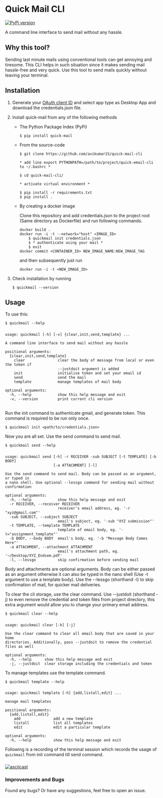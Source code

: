 Quick Mail CLI
=================

[![PyPi version](https://pypip.in/v/quick-mail/badge.png)](https://pypi.org/project/quick-mail/)

A command line interface to send mail without any hassle.

## Why this tool?

Sending last minute mails using conventional tools can get annoying and tiresome. This CLI helps in such situation since it makes sending mail hassle-free and very quick. Use this tool to send mails quickly without leaving your terminal.

## Installation

1. Generate your [OAuth client ID](https://console.developers.google.com/apis/credentials/) and select app type as Desktop App and download the credentials.json file.

2. Install quick-mail from any of the following methods 

	* The Python Package Index (PyPi)
	
		```
		$ pip install quick-mail
		```

	* From the source-code

		```
		$ git clone https://github.com/avikumar15/quick-mail-cli

		* add line export PYTHONPATH=/path/to/project/quick-email-cli to ~/.bashrc *

		$ cd quick-mail-cli/

		* activate virtual environment *

		$ pip install -r requirements.txt
		$ pip install .
		 ```


	* By creating a docker image

		Clone this repository and add credentials.json to the project root (Same directory as Dockerfile) and run following commands.

		```
		docker build .
		docker run -i -t --network="host" <IMAGE_ID>
			$ quickmail init credentials.json
			$ * authenticate using your mail *
			$ exit
		docker commit <CONTAINER_ID> NEW_IMAGE_NAME:NEW_IMAGE_TAG
		```

		and then subsequently just run
	
		```
		docker run -i -t <NEW_IMAGE_ID>
		```

3. Check installation by running
	
	```
	$ quickmail --version
	```

## Usage


To use this:

	$ quickmail --help

<h3></h3>

```
usage: quickmail [-h] [-v] {clear,init,send,template} ...

A command line interface to send mail without any hassle

positional arguments:
  {clear,init,send,template}
    clear               clear the body of message from local or even the token if
                        --justdoit argument is added
    init                initialise token and set your email id
    send                send the mail
    template            manage templates of mail body

optional arguments:
  -h, --help            show this help message and exit
  -v, --version         print current cli version

```

<h2></h2>

Run the init command to authenticate gmail, and generate token. This command is required to be run only once.

```
$ quickmail init <path/to/credentials.json>
```

Now you are all set. Use the send command to send mail.


	$ quickmail send --help

<h3></h3>

```
usage: quickmail send [-h] -r RECEIVER -sub SUBJECT [-t TEMPLATE] [-b BODY]
                      [-a ATTACHMENT] [-l]

Use the send command to send mail. Body can be passed as an argument, or typed in
a nano shell. Use optional --lessgo command for sending mail without confirmation

optional arguments:
  -h, --help            show this help message and exit
  -r RECEIVER, --receiver RECEIVER
                        receiver's email address, eg. '-r "xyz@gmail.com"'
  -sub SUBJECT, --subject SUBJECT
                        email's subject, eg. '-sub "XYZ submission"'
  -t TEMPLATE, --template TEMPLATE
                        template of email body, eg. '-t="assignment_template"'
  -b BODY, --body BODY  email's body, eg. '-b "Message Body Comes Here"'
  -a ATTACHMENT, --attachment ATTACHMENT
                        email's attachment path, eg. '~/Desktop/XYZ_Endsem.pdf'
  -l, --lessgo          skip confirmation before sending mail

```

Body and attachments are optional arguments. Body can be either passed as an argument otherwise it can also be typed in the nano shell (Use -t argument to use a template body). Use the --lessgo (shorthand -l) to skip confirmation of mail, for quicker mail deliveries.

To clear the cli storage, use the clear command. Use --justdoit (shorthand -j) to even remove the credential and token files from project directory, this extra argument would allow you to change your primary email address.


	$ quickmail clear --help

<h3></h3>

```
usage: quickmail clear [-h] [-j]

Use the clear command to clear all email body that are saved in your home
directories. Additionally, pass --justdoit to remove the credential files as well

optional arguments:
  -h, --help      show this help message and exit
  -j, --justdoit  clear storage including the credentials and token

```

To manage templates use the template command.

	$ quickmail template --help
	
<h3></h3>

```
usage: quickmail template [-h] {add,listall,edit} ...

manage mail templates

positional arguments:
  {add,listall,edit}
    add               add a new template
    listall           list all templates
    edit              edit a particular template

optional arguments:
  -h, --help          show this help message and exit

```

Following is a recording of the terminal session which records the usage of `quickmail` from init command till send command. 

<h3></h3>

[![asciicast](https://asciinema.org/a/78mPkSTa0rTK3TXhnkgRDP6RO.svg)](https://asciinema.org/a/78mPkSTa0rTK3TXhnkgRDP6RO)

### Improvements and Bugs

Found any bugs? Or have any suggestions, feel free to open an issue.
